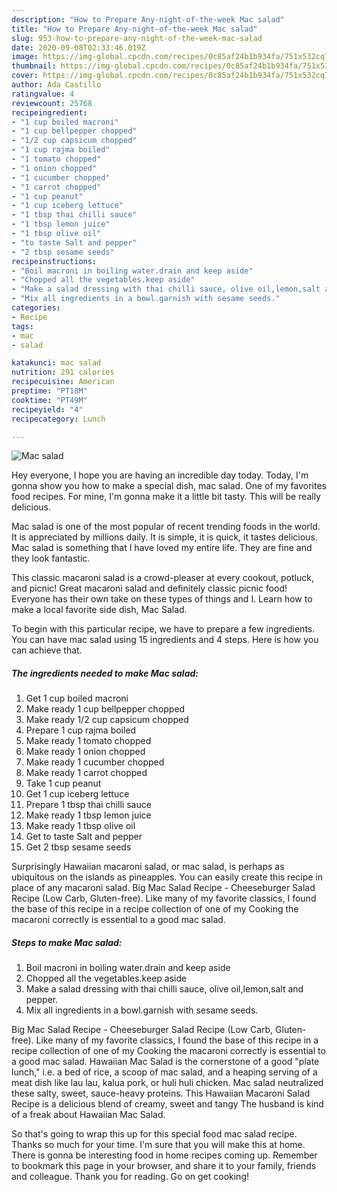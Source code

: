 ```yaml
---
description: "How to Prepare Any-night-of-the-week Mac salad"
title: "How to Prepare Any-night-of-the-week Mac salad"
slug: 953-how-to-prepare-any-night-of-the-week-mac-salad
date: 2020-09-08T02:33:46.019Z
image: https://img-global.cpcdn.com/recipes/0c85af24b1b934fa/751x532cq70/mac-salad-recipe-main-photo.jpg
thumbnail: https://img-global.cpcdn.com/recipes/0c85af24b1b934fa/751x532cq70/mac-salad-recipe-main-photo.jpg
cover: https://img-global.cpcdn.com/recipes/0c85af24b1b934fa/751x532cq70/mac-salad-recipe-main-photo.jpg
author: Ada Castillo
ratingvalue: 4
reviewcount: 25768
recipeingredient:
- "1 cup boiled macroni"
- "1 cup bellpepper chopped"
- "1/2 cup capsicum chopped"
- "1 cup rajma boiled"
- "1 tomato chopped"
- "1 onion chopped"
- "1 cucumber chopped"
- "1 carrot chopped"
- "1 cup peanut"
- "1 cup iceberg lettuce"
- "1 tbsp thai chilli sauce"
- "1 tbsp lemon juice"
- "1 tbsp olive oil"
- "to taste Salt and pepper"
- "2 tbsp sesame seeds"
recipeinstructions:
- "Boil macroni in boiling water.drain and keep aside"
- "Chopped all the vegetables.keep aside"
- "Make a salad dressing with thai chilli sauce, olive oil,lemon,salt and pepper."
- "Mix all ingredients in a bowl.garnish with sesame seeds."
categories:
- Recipe
tags:
- mac
- salad

katakunci: mac salad 
nutrition: 291 calories
recipecuisine: American
preptime: "PT18M"
cooktime: "PT49M"
recipeyield: "4"
recipecategory: Lunch

---
```



![Mac salad](https://img-global.cpcdn.com/recipes/0c85af24b1b934fa/751x532cq70/mac-salad-recipe-main-photo.jpg)

Hey everyone, I hope you are having an incredible day today. Today, I'm gonna show you how to make a special dish, mac salad. One of my favorites food recipes. For mine, I'm gonna make it a little bit tasty. This will be really delicious.

Mac salad is one of the most popular of recent trending foods in the world. It is appreciated by millions daily. It is simple, it is quick, it tastes delicious. Mac salad is something that I have loved my entire life. They are fine and they look fantastic.

This classic macaroni salad is a crowd-pleaser at every cookout, potluck, and picnic! Great macaroni salad and definitely classic picnic food! Everyone has their own take on these types of things and I. Learn how to make a local favorite side dish, Mac Salad.


To begin with this particular recipe, we have to prepare a few ingredients. You can have mac salad using 15 ingredients and 4 steps. Here is how you can achieve that.

<!--inarticleads1-->

##### The ingredients needed to make Mac salad:

1. Get 1 cup boiled macroni
1. Make ready 1 cup bellpepper chopped
1. Make ready 1/2 cup capsicum chopped
1. Prepare 1 cup rajma boiled
1. Make ready 1 tomato chopped
1. Make ready 1 onion chopped
1. Make ready 1 cucumber chopped
1. Make ready 1 carrot chopped
1. Take 1 cup peanut
1. Get 1 cup iceberg lettuce
1. Prepare 1 tbsp thai chilli sauce
1. Make ready 1 tbsp lemon juice
1. Make ready 1 tbsp olive oil
1. Get to taste Salt and pepper
1. Get 2 tbsp sesame seeds


Surprisingly Hawaiian macaroni salad, or mac salad, is perhaps as ubiquitous on the islands as pineapples. You can easily create this recipe in place of any macaroni salad. Big Mac Salad Recipe - Cheeseburger Salad Recipe (Low Carb, Gluten-free). Like many of my favorite classics, I found the base of this recipe in a recipe collection of one of my Cooking the macaroni correctly is essential to a good mac salad. 

<!--inarticleads2-->

##### Steps to make Mac salad:

1. Boil macroni in boiling water.drain and keep aside
1. Chopped all the vegetables.keep aside
1. Make a salad dressing with thai chilli sauce, olive oil,lemon,salt and pepper.
1. Mix all ingredients in a bowl.garnish with sesame seeds.


Big Mac Salad Recipe - Cheeseburger Salad Recipe (Low Carb, Gluten-free). Like many of my favorite classics, I found the base of this recipe in a recipe collection of one of my Cooking the macaroni correctly is essential to a good mac salad. Hawaiian Mac Salad is the cornerstone of a good &#34;plate lunch,&#34; i.e. a bed of rice, a scoop of mac salad, and a heaping serving of a meat dish like lau lau, kalua pork, or huli huli chicken. Mac salad neutralized these salty, sweet, sauce-heavy proteins. This Hawaiian Macaroni Salad Recipe is a delicious blend of creamy, sweet and tangy The husband is kind of a freak about Hawaiian Mac Salad. 

So that's going to wrap this up for this special food mac salad recipe. Thanks so much for your time. I'm sure that you will make this at home. There is gonna be interesting food in home recipes coming up. Remember to bookmark this page in your browser, and share it to your family, friends and colleague. Thank you for reading. Go on get cooking!
